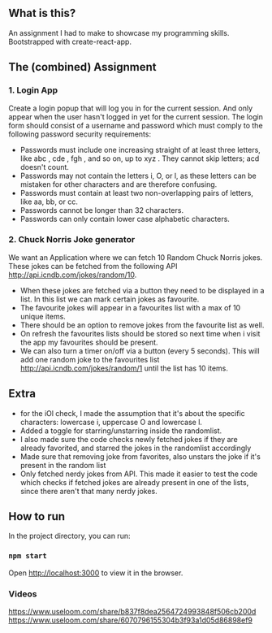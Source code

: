 ## What is this?

An assignment I had to make to showcase my programming skills. Bootstrapped with create-react-app.



## The (combined) Assignment

### 1. Login App
Create a login popup that will log you in for the current session. And only appear when the user hasn't
logged in yet for the current session.
The login form should consist of a username and password which must comply to the following password
security requirements:
- Passwords must include one increasing straight of at least three letters, like abc , cde , fgh ,
and so on, up to xyz . They cannot skip letters; acd doesn't count.
- Passwords may not contain the letters i, O, or l, as these letters can be mistaken for other characters
and are therefore confusing.
- Passwords must contain at least two non-overlapping pairs of letters, like aa, bb, or cc.
- Passwords cannot be longer than 32 characters.
- Passwords can only contain lower case alphabetic characters.

### 2. Chuck Norris Joke generator
We want an Application where we can fetch 10 Random Chuck Norris jokes. These jokes can be fetched
from the following API http://api.icndb.com/jokes/random/10.
- When these jokes are fetched via a button they need to be displayed in a list. In this list we can mark
certain jokes as favourite. 
- The favourite jokes will appear in a favourites list with a max of 10 unique items.
- There should be an option to remove jokes from the favourite list as well.
- On refresh the favourites lists should be stored so next time when i visit the app my favourites should be
present.
- We can also turn a timer on/off via a button (every 5 seconds). This will add one random joke to the
favourites list http://api.icndb.com/jokes/random/1 until the list has 10 items.

## Extra

- for the iOl check, I made the assumption that it's about the specific characters: lowercase i, uppercase O and lowercase l.
- Added a toggle for starring/unstarring inside the randomlist. 
- I also made sure the code checks newly fetched jokes if they are already favorited, and starred the jokes in the randomlist accordingly
- Made sure that removing joke from favorites, also unstars the joke if it's present in the random list
- Only fetched nerdy jokes from API. This made it easier to test the code which checks if fetched jokes are already present in one of the lists, since there aren't that many nerdy jokes. 


## How to run

In the project directory, you can run:

### `npm start`

Open [http://localhost:3000](http://localhost:3000) to view it in the browser.

### Videos

https://www.useloom.com/share/b837f8dea2564724993848f506cb200d
https://www.useloom.com/share/6070796155304b3f93a1d05d86898ef9
